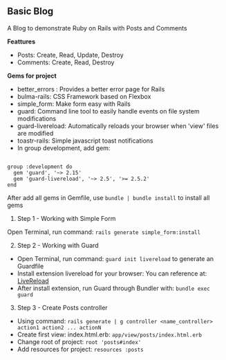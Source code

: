 ## **Basic Blog** ##

A Blog to demonstrate Ruby on Rails with Posts and Comments

**Feattures**

- Posts: Create, Read, Update, Destroy
- Comments: Create, Read, Destroy

**Gems for project**
- better_errors : Provides a better error page for Rails
- bulma-rails: CSS Framework based on Flexbox
- simple_form: Make form easy with Rails
- guard: Command line tool to easily handle events on file system modifications
- guard-livereload: Automatically reloads your browser when 'view' files are modified
- toastr-rails: Simple javascript toast notifications
- In group development, add gem:
```

group :development do
  gem 'guard', '~> 2.15'
  gem 'guard-livereload', '~> 2.5', '>= 2.5.2'
end
```
After add all gems in Gemfile, use `bundle | bundle install` to install all gems

1. Step 1 - Working with Simple Form

Open Terminal, run command: `rails generate simple_form:install`

2. Step 2 - Working with Guard

- Open Terminal, run command: `guard init livereload` to generate an Guardfile
- Install extension livereload for your browser: You can reference at: [LiveReload](http://livereload.com/extensions/)
- After install extension, run Guard through Bundler with: `bundle exec guard`

3. Step 3 - Create Posts controller

- Using command: `rails generate | g controller <name_controller> action1 action2 ... actionN` 
- Create first view: index.html.erb: `app/view/posts/index.html.erb`
- Change root of project: `root 'posts#index'`
- Add resources for project: `resources :posts`